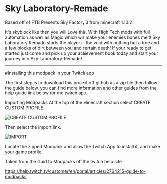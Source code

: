 # Sky Laboratory-Remade

Based off of FTB Presents Sky Factory 3 from minecraft 1.10.2

It's skyblock like then you will Love this. With High Tech mods with full automation as well as Magic which will make your enemies bones melt! Sky Laboratory Remade starts the player in the void with nothing but a tree and a few blocks of dirt between you and certain death! If your ready to get started just come and pick up your achievement book today and start your journey into Sky Laboratory-Remade!

-------
#Installing this modpack in your Twitch app

The first step is to download this project off github as a zip file then follow the guide below.
you can find more information and other guides from the help guide link below for the twitch app.

Importing Modpacks
At the top of the Minecraft section select CREATE CUSTOM PROFILE.

  ![CREATE CUSTOM PROFILE](https://help.twitch.tv/customer/portal/attachments/811925)

Then select the import link.

  ![IMPORT](https://help.twitch.tv/customer/portal/attachments/812382)

Locate the zipped Modpack and allow the Twitch App to install it, and make your game profile.


Taken from the Guid to Modpacks off the twitch help site
  
  https://help.twitch.tv/customer/en/portal/articles/2764215-guide-to-modpacks

